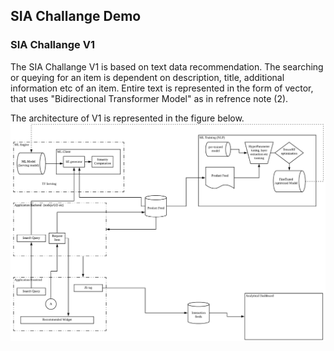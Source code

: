 ## SIA Challange Demo
### SIA Challange V1
The SIA Challange V1 is based on text data recommendation. The searching or queying for an item is dependent on description, title, additional information etc of an item. Entire text is represented in the form of vector, that uses "Bidirectional Transformer Model" as in refrence note (2).

The architecture of V1 is represented in the figure below.
![alt text](https://github.com/Delvify/SIAChallangeDemo/blob/master/images/SEmbedArchitecture.png "Text Search Recommendation Architecture")

